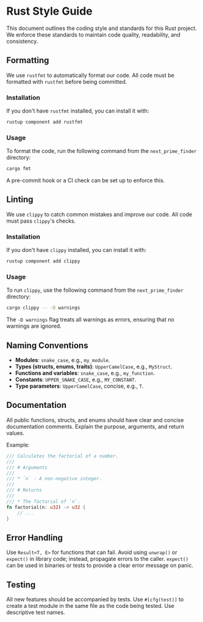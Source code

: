 # Rust Style Guide

This document outlines the coding style and standards for this Rust project. We enforce these standards to maintain code quality, readability, and consistency.

## Formatting

We use `rustfmt` to automatically format our code. All code must be formatted with `rustfmt` before being committed.

### Installation

If you don't have `rustfmt` installed, you can install it with:

```bash
rustup component add rustfmt
```

### Usage

To format the code, run the following command from the `next_prime_finder` directory:

```bash
cargo fmt
```

A pre-commit hook or a CI check can be set up to enforce this.

## Linting

We use `clippy` to catch common mistakes and improve our code. All code must pass `clippy`'s checks.

### Installation

If you don't have `clippy` installed, you can install it with:

```bash
rustup component add clippy
```

### Usage

To run `clippy`, use the following command from the `next_prime_finder` directory:

```bash
cargo clippy -- -D warnings
```

The `-D warnings` flag treats all warnings as errors, ensuring that no warnings are ignored.

## Naming Conventions

*   **Modules**: `snake_case`, e.g., `my_module`.
*   **Types (structs, enums, traits)**: `UpperCamelCase`, e.g., `MyStruct`.
*   **Functions and variables**: `snake_case`, e.g., `my_function`.
*   **Constants**: `UPPER_SNAKE_CASE`, e.g., `MY_CONSTANT`.
*   **Type parameters**: `UpperCamelCase`, concise, e.g., `T`.

## Documentation

All public functions, structs, and enums should have clear and concise documentation comments. Explain the purpose, arguments, and return values.

Example:

```rust
/// Calculates the factorial of a number.
///
/// # Arguments
///
/// * `n` - A non-negative integer.
///
/// # Returns
///
/// * The factorial of `n`.
fn factorial(n: u32) -> u32 {
    // ...
}
```

## Error Handling

Use `Result<T, E>` for functions that can fail. Avoid using `unwrap()` or `expect()` in library code; instead, propagate errors to the caller. `expect()` can be used in binaries or tests to provide a clear error message on panic.

## Testing

All new features should be accompanied by tests. Use `#[cfg(test)]` to create a test module in the same file as the code being tested. Use descriptive test names.

